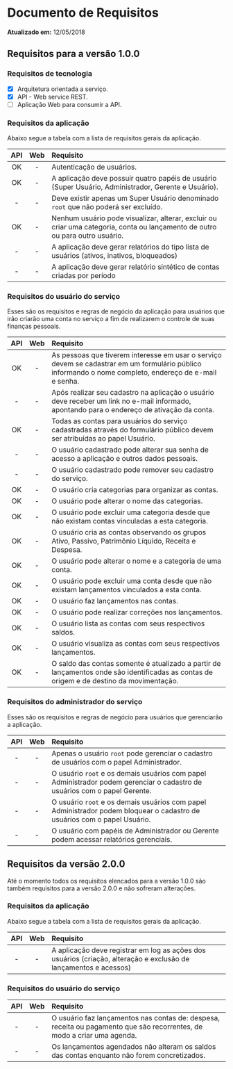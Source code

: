Documento de Requisitos
=======================

**Atualizado em:** 12/05/2018

Requisitos para a versão 1.0.0
------------------------------

### Requisitos de tecnologia

- [X] Arquitetura orientada a serviço.
- [X] API - Web service REST.
- [ ] Aplicação Web para consumir a API.

### Requisitos da aplicação

Abaixo segue a tabela com a lista de requisitos gerais da aplicação.

| API | Web | Requisito |
|:---:|:---:|:--------- |
| OK  |  -  | Autenticação de usuários. |
| OK  |  -  | A aplicação deve possuir quatro papéis de usuário (Super Usuário, Administrador, Gerente e Usuário). |
|  -  |  -  | Deve existir apenas um Super Usuário denominado `root` que não poderá ser excluído. |
| OK  |  -  | Nenhum usuário pode visualizar, alterar, excluir ou criar uma categoria, conta ou lançamento de outro ou para outro usuário. |
|  -  |  -  | A aplicação deve gerar relatórios do tipo lista de usuários (ativos, inativos, bloqueados) |
|  -  |  -  | A aplicação deve gerar relatório sintético de contas criadas por período |

### Requisitos do usuário do serviço

Esses são os requisitos e regras de negócio da aplicação para usuários que irão criarão uma conta no serviço a fim de realizarem o controle de suas finanças pessoais.

| API | Web | Requisito |
|:---:|:---:|:--------- |
| OK  |  -  | As pessoas que tiverem interesse em usar o serviço devem se cadastrar em um formulário público informando o nome completo, endereço de e-mail e senha. |
|  -  |  -  | Após realizar seu cadastro na aplicação o usuário deve receber um link no e-mail informado, apontando para o endereço de ativação da conta. |
| OK  |  -  | Todas as contas para usuários do serviço cadastradas através do formulário público devem ser atribuídas ao papel Usuário. |
|  -  |  -  | O usuário cadastrado pode alterar sua senha de acesso a aplicação e outros dados pessoais. |
|  -  |  -  | O usuário cadastrado pode remover seu cadastro do serviço. |
| OK  |  -  | O usuário cria categorias para organizar as contas. |
| OK  |  -  | O usuário pode alterar o nome das categorias. |
| OK  |  -  | O usuário pode excluir uma categoria desde que não existam contas vinculadas a esta categoria. |
| OK  |  -  | O usuário cria as contas observando os grupos Ativo, Passivo, Patrimônio Líquido, Receita e Despesa. |
| OK  |  -  | O usuário pode alterar o nome e a categoria de uma conta. |
| OK  |  -  | O usuário pode excluir uma conta desde que não existam lançamentos vinculados a esta conta. |
| OK  |  -  | O usuário faz lançamentos nas contas. |
| OK  |  -  | O usuário pode realizar correções nos lançamentos. |
| OK  |  -  | O usuário lista as contas com seus respectivos saldos. |
| OK  |  -  | O usuário visualiza as contas com seus respectivos lançamentos. |
| OK  |  -  | O saldo das contas somente é atualizado a partir de lançamentos onde são identificadas as contas de origem e de destino da movimentação. |

### Requisitos do administrador do serviço

Esses são os requisitos e regras de negócio para usuários que gerenciarão a aplicação.

| API | Web | Requisito |
|:---:|:---:|:--------- |
|  -  |  -  | Apenas o usuário `root` pode gerenciar o cadastro de usuários com o papel Administrador. |
|  -  |  -  | O usuário `root` e os demais usuários com papel Administrador podem gerenciar o cadastro de usuários com o papel Gerente. |
|  -  |  -  | O usuário `root` e os demais usuários com papel Administrador podem bloquear o cadastro de usuários com o papel Usuário. |
|  -  |  -  | O usuário com papéis de Administrador ou Gerente podem acessar relatórios gerenciais. |

Requisitos da versão 2.0.0
--------------------------

Até o momento todos os requisitos elencados para a versão 1.0.0 são também requisitos para a versão 2.0.0 e não sofreram alterações.

### Requisitos da aplicação

Abaixo segue a tabela com a lista de requisitos gerais da aplicação.

| API | Web | Requisito |
|:---:|:---:|:--------- |
|  -  |  -  | A aplicação deve registrar em log as ações dos usuários (criação, alteração e exclusão de lançamentos e acessos) |

### Requisitos do usuário do serviço

| API | Web | Requisito |
|:---:|:---:|:--------- |
|  -  |  -  | O usuário faz lançamentos nas contas de: despesa, receita ou pagamento que são recorrentes, de modo a criar uma agenda. |
|  -  |  -  | Os lançamentos agendados não alteram os saldos das contas enquanto não forem concretizados. |
